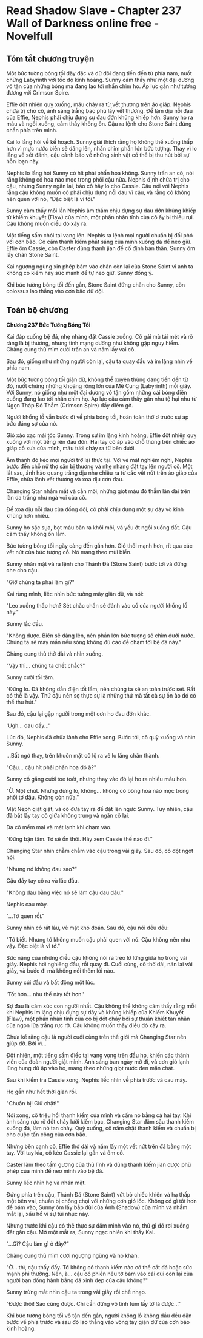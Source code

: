 # Read Shadow Slave - Chapter 237 Wall of Darkness online free - Novelfull

## Tóm tắt chương truyện

Một bức tường bóng tối dày đặc và dữ dội đang tiến đến từ phía nam, nuốt chửng Labyrinth với tốc độ kinh hoàng. Sunny cảm thấy như một đại dương vô tận của những bóng ma đang lao tới nhấn chìm họ. Áp lực gần như tương đương với Crimson Spire.

Effie đột nhiên quỵ xuống, máu chảy ra từ vết thương trên áo giáp. Nephis chữa trị cho cô, ánh sáng trắng bao phủ lấy vết thương. Để làm dịu nỗi đau của Effie, Nephis phải chịu đựng sự đau đớn khủng khiếp hơn. Sunny ho ra máu và ngồi xuống, cảm thấy không ổn. Cậu ra lệnh cho Stone Saint đứng chắn phía trên mình.

Kai lo lắng hỏi về kế hoạch. Sunny giải thích rằng họ không thể xuống thấp hơn vì mực nước biển sẽ dâng lên, nhấn chìm phần lớn bức tượng. Thay vì lo lắng về sét đánh, cậu cảnh báo về những sinh vật có thể bị thu hút bởi sự hỗn loạn này.

Nephis lo lắng hỏi Sunny có hít phải phấn hoa không. Sunny trấn an cô, nói rằng không có hoa nào mọc trong phổi cậu nữa. Nephis định chữa trị cho cậu, nhưng Sunny ngăn lại, bảo cô hãy lo cho Cassie. Cậu nói với Nephis rằng cậu không muốn cô phải chịu đựng nỗi đau vì cậu, và rằng cô không nên quen với nó, "Đặc biệt là vì tôi."

Sunny cảm thấy mỗi lần Nephis âm thầm chịu đựng sự đau đớn khủng khiếp từ khiếm khuyết (Flaw) của mình, một phần nhân tính của cô ấy bị thiêu rụi. Cậu không muốn điều đó xảy ra.

Một tiếng sấm chói tai vang lên. Nephis ra lệnh mọi người chuẩn bị đối phó với cơn bão. Cô cắm thanh kiếm phát sáng của mình xuống đá để neo giữ. Effie ôm Cassie, còn Caster dùng thanh jian để cố định bản thân. Sunny ôm lấy chân Stone Saint.

Kai ngượng ngùng xin phép bám vào chân còn lại của Stone Saint vì anh ta không có kiếm hay sức mạnh để tự neo giữ. Sunny đồng ý.

Khi bức tường bóng tối đến gần, Stone Saint đứng chắn cho Sunny, còn colossus lao thẳng vào cơn bão dữ dội.

## Toàn bộ chương

**Chương 237 Bức Tường Bóng Tối**

Kai đáp xuống bệ đá, nhẹ nhàng đặt Cassie xuống. Cô gái mù tái mét và rõ ràng là bị thương, nhưng tính mạng dường như không gặp nguy hiểm. Chàng cung thủ mỉm cười trấn an và nắm lấy vai cô.

Sau đó, giống như những người còn lại, cậu ta quay đầu và im lặng nhìn về phía nam.

Một bức tường bóng tối giận dữ, không thể xuyên thủng đang tiến đến từ đó, nuốt chửng những khoảng rộng lớn của Mê Cung (Labyrinth) mỗi giây. Với Sunny, nó giống như một đại dương vô tận gồm những cái bóng điên cuồng đang lao tới nhấn chìm họ. Áp lực cậu cảm thấy gần như tệ hại như từ Ngọn Tháp Đỏ Thẫm (Crimson Spire) đầy điềm gở.

Người khổng lồ vẫn bước đi về phía bóng tối, hoàn toàn thờ ơ trước sự áp bức đáng sợ của nó.

Gió xào xạc mái tóc Sunny. Trong sự im lặng kinh hoàng, Effie đột nhiên quỵ xuống với một tiếng rên đau đớn. Hai tay cô áp vào chỗ thủng trên chiếc áo giáp cổ xưa của mình, máu tươi chảy ra từ bên dưới.

Âm thanh đó kéo mọi người trở lại thực tại. Với vẻ mặt nghiêm nghị, Nephis bước đến chỗ nữ thợ săn bị thương và nhẹ nhàng đặt tay lên người cô. Một lát sau, ánh hào quang trắng dịu nhẹ chiếu ra từ các vết nứt trên áo giáp của Effie, chữa lành vết thương và xoa dịu cơn đau.

Changing Star nhắm mắt và cắn môi, những giọt máu đỏ thẫm lăn dài trên làn da trắng như ngà voi của cô.

Để xoa dịu nỗi đau của đồng đội, cô phải chịu đựng một sự dày vò kinh khủng hơn nhiều.

Sunny ho sặc sụa, bọt máu bắn ra khỏi môi, và yếu ớt ngồi xuống đất. Cậu cảm thấy không ổn lắm.

Bức tường bóng tối ngày càng đến gần hơn. Gió thổi mạnh hơn, rít qua các vết nứt của bức tượng cổ. Nó mang theo mùi biển.

Sunny nhăn mặt và ra lệnh cho Thánh Đá (Stone Saint) bước tới và đứng che cho cậu.

"Giờ chúng ta phải làm gì?"

Kai rùng mình, liếc nhìn bức tường mây giận dữ, và nói:

"Leo xuống thấp hơn? Sét chắc chắn sẽ đánh vào cổ của người khổng lồ này."

Sunny lắc đầu.

"Không được. Biển sẽ dâng lên, nên phần lớn bức tượng sẽ chìm dưới nước. Chúng ta sẽ may mắn nếu sóng không đủ cao để chạm tới bệ đá này."

Chàng cung thủ thở dài và nhìn xuống.

"Vậy thì... chúng ta chết chắc?"

Sunny cười tối tăm.

"Đừng lo. Đá không dẫn điện tốt lắm, nên chúng ta sẽ an toàn trước sét. Rất có thể là vậy. Thứ cậu nên sợ thực sự là những thứ mà tất cả sự ồn ào đó có thể thu hút."

Sau đó, cậu lại gập người trong một cơn ho đau đớn khác.

'Ugh... đau đấy...'

Lúc đó, Nephis đã chữa lành cho Effie xong. Bước tới, cô quỳ xuống và nhìn Sunny.

...Bất ngờ thay, trên khuôn mặt cô lộ ra vẻ lo lắng chân thành.

"Cậu... cậu hít phải phấn hoa đó à?"

Sunny cố gắng cười toe toét, nhưng thay vào đó lại ho ra nhiều máu hơn.

"Ừ. Một chút. Nhưng đừng lo, không... không có bông hoa nào mọc trong phổi tớ đâu. Không còn nữa."

Mặt Neph giật giật, và cô đưa tay ra để đặt lên ngực Sunny. Tuy nhiên, cậu đã bắt lấy tay cô giữa không trung và ngăn cô lại.

Da cô mềm mại và mát lạnh khi chạm vào.

"Đừng bận tâm. Tớ sẽ ổn thôi. Hãy xem Cassie thế nào đi."

Changing Star nhìn chằm chằm vào cậu trong vài giây. Sau đó, cô đột ngột hỏi:

"Nhưng nó không đau sao?"

Cậu đẩy tay cô ra và lắc đầu.

"Không đau bằng việc nó sẽ làm cậu đau đâu."

Nephis cau mày.

"...Tớ quen rồi."

Sunny nhìn cô rất lâu, vẻ mặt khó đoán. Sau đó, cậu nói đều đều:

"Tớ biết. Nhưng tớ không muốn cậu phải quen với nó. Cậu không nên như vậy. Đặc biệt là vì tớ."

Sức nặng của những điều cậu không nói ra treo lơ lửng giữa họ trong vài giây. Nephis hơi nghiêng đầu, rồi quay đi. Cuối cùng, cô thở dài, nán lại vài giây, và bước đi mà không nói thêm lời nào.

Sunny cúi đầu và bất động một lúc.

'Tốt hơn... như thế này tốt hơn.'

Sợ đau là cảm xúc con người nhất. Cậu không thể không cảm thấy rằng mỗi khi Nephis im lặng chịu đựng sự dày vò khủng khiếp của Khiếm Khuyết (Flaw), một phần nhân tính của cô bị đốt cháy bởi sự thuần khiết tàn nhẫn của ngọn lửa trắng rực rỡ. Cậu không muốn thấy điều đó xảy ra.

Chưa kể rằng cậu là người cuối cùng trên thế giới mà Changing Star nên giúp đỡ. Bởi vì...

Đột nhiên, một tiếng sấm điếc tai vang vọng trên đầu họ, khiến các thành viên của đoàn người giật mình. Ánh sáng ban ngày mờ đi, và cơn gió lạnh lùng hung dữ ập vào họ, mang theo những giọt nước đen mặn chát.

Sau khi kiểm tra Cassie xong, Nephis liếc nhìn về phía trước và cau mày.

Họ gần như hết thời gian rồi.

"Chuẩn bị! Giữ chặt!"

Nói xong, cô triệu hồi thanh kiếm của mình và cầm nó bằng cả hai tay. Khi ánh sáng rực rỡ đốt cháy lưỡi kiếm bạc, Changing Star đâm sâu thanh kiếm xuống đá, làm nó tan chảy. Quỳ xuống, cô nắm chặt thanh kiếm và chuẩn bị cho cuộc tấn công của cơn bão.

Nhưng bên cạnh cô, Effie thở dài và nắm lấy một vết nứt trên đá bằng một tay. Với tay kia, cô kéo Cassie lại gần và ôm cô.

Caster làm theo tấm gương của thủ lĩnh và dùng thanh kiếm jian được phù phép của mình để neo mình vào bệ đá.

Sunny liếc nhìn họ và nhăn mặt.

Đứng phía trên cậu, Thánh Đá (Stone Saint) vứt bỏ chiếc khiên và hạ thấp một bên vai, chuẩn bị chống chọi với những cơn gió lốc. Không có gì tốt hơn để bám vào, Sunny ôm lấy bắp đùi của Ảnh (Shadow) của mình và nhắm mắt lại, xấu hổ vì sự tủi nhục này.

Nhưng trước khi cậu có thể thực sự đắm mình vào nó, thứ gì đó rơi xuống đất gần cậu. Mở một mắt ra, Sunny ngạc nhiên khi thấy Kai.

"...Gì? Cậu làm gì ở đây?"

Chàng cung thủ mỉm cười ngượng ngùng và ho khan.

"Ờ... thì, cậu thấy đấy. Tớ không có thanh kiếm nào có thể cắt đá hoặc sức mạnh phi thường. Nên, à... cậu có phiền nếu tớ bám vào cái đùi còn lại của người bạn đồng hành bằng đá xinh đẹp của cậu không?"

Sunny trừng mắt nhìn cậu ta trong vài giây rồi chế nhạo.

"Được thôi! Sao cũng được. Chỉ cần đừng vô tình túm lấy tớ là được…"

Khi bức tường bóng tối vô tận đến gần, người khổng lồ không đầu đều đặn bước về phía trước và sau đó lao thẳng vào vòng tay giận dữ của cơn bão kinh hoàng.